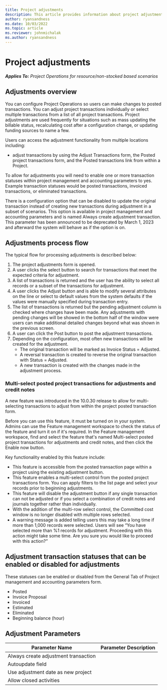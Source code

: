 ```yaml
---
title: Project adjustments
description: This article provides information about project adjustments
author: ryansandness
ms.date: 10/03/2022
ms.topic: article
ms.reviewer: johnmichalak
ms.author: ryansandness
---
```


# Project adjustments

_**Applies To:** Project Operations for resource/non-stocked based scenarios_

## Adjustments overview

You can configure Project Operations so users can make changes to posted transactions. You can adjust project transactions individually or select multiple transactions from a list of all project transactions. Project adjustments are used frequently for situations such as mass updating the billable status, recalculating cost after a configuration change, or updating funding sources to name a few.

Users can access the adjustment functionality from multiple locations including:

- adjust transactions by using the Adjust Transactions form, the Posted project transactions form, and the Posted transactions link from within a Project.

To allow for adjustments you will need to enable one or more transaction statuses within project management and accounting parameters to yes. Example transaction statuses would be posted transactions, invoiced transactions, or eliminated transactions.

There is a configuration option that can be disabled to update the original transaction instead of creating new transactions during adjustment in a subset of scenarios. This option is available in project management and accounting parameters and is named Always create adjustment transaction.
This parameter has been announced to be deprecated by March 1, 2023 and afterward the system will behave as if the option is on.

## Adjustments process flow

The typical flow for processing adjustments is described below:

1. The project adjustments form is opened.
2. A user clicks the select button to search for transactions that meet the expected criteria for adjustment.
3. A list of transactions is returned and the user has the ability to select all records or a subset of the transactions for adjustment.
4. A user clicks the Adjust button and is able to modify several attributes on the line or select to default values from the system defaults if the values were manually specified during transaction entry.
5. The list of transactions is returned but the pending adjustment column is checked where changes have been made. Any adjustments with pending changes will be showed in the bottom half of the window were users can make additional detailed changes beyond what was shown in the previous screen.
6. A user can click the Post button to post the adjustment transactions.
7. Depending on the configuration, most often new transactions will be created for the adjustment.
    - The original transaction will be marked as Invoice Status = Adjusted.
    - A reversal transaction is created to reverse the original transaction with Status = Adjusted.
    - A new transaction is created with the changes made in the adjustment process.


### Multi-select posted project transactions for adjustments and credit notes

A new feature was introduced in the 10.0.30 release to allow for multi-selecting transactions to adjust from within the project posted transaction form.

Before you can use this feature, it must be turned on in your system. Admins can use the Feature management workspace to check the status of the feature and turn it on if it's required. In the Feature management workspace, find and select the feature that's named Multi-select posted project transactions for adjustments and credit notes, and then click the Enable now button.

Key functionality enabled by this feature include:

- This feature is accessible from the posted transaction page within a project using the existing adjustment button.
- This feature enables a multi-select control from the posted project transactions form. You can apply filters to the list page and select your records prior to beginning adjustments.
- This feature will disable the adjustment button if any single transaction can not be adjusted or if you select a combination of credit notes and journals together rather than individually.
- With the addition of the multi-row select control, the Committed cost window is no longer disabled with multiple rows selected.
- A warning message is added telling users this may take a long time if more than 1,000 records were selected. Users will see “You have selected more than %1 records for adjustment. Proceeding with this action might take some time. Are you sure you would like to proceed with this action?”

## Adjustment transaction statuses that can be enabled or disabled for adjustments

These statuses can be enabled or disabled from the General Tab of Project management and accounting parameters form.

- Posted
- Invoice Proposal
- Invoiced
- Estimated
- Eliminated
- Beginning balance (hour)

## Adjustment Parameters

|Parameter Name  |Parameter Description  |
|----------------|-----------------------|
|Always create adjustment transaction     |         |
|Autoupdate field     |         |
|Use adjustment date as new project     |         |
|Allow closed activities     |         |

